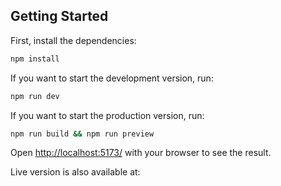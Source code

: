 ## Getting Started

First, install the dependencies:

```bash
npm install
```

If you want to start the development version, run:

```bash
npm run dev
```

If you want to start the production version, run:

```bash
npm run build && npm run preview
```

Open [http://localhost:5173/](http://localhost:3000) with your browser to see the result.

Live version is also available at:
